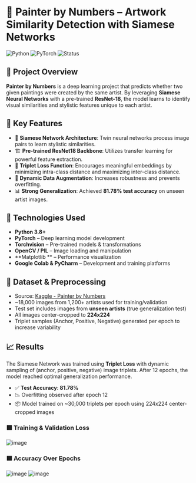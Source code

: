 # 🎨 Painter by Numbers – Artwork Similarity Detection with Siamese Networks

![Python](https://img.shields.io/badge/Python-3.8+-blue?style=flat&logo=python) 
![PyTorch](https://img.shields.io/badge/PyTorch-Deep_Learning-red?style=flat&logo=pytorch)
![Status](https://img.shields.io/badge/Status-Completed-brightgreen)

## 📌 Project Overview

**Painter by Numbers** is a deep learning project that predicts whether two given paintings were created by the same artist. By leveraging **Siamese Neural Networks** with a pre-trained **ResNet-18**, the model learns to identify visual similarities and stylistic features unique to each artist. 

## 🚀 Key Features

- 🧠 **Siamese Network Architecture**: Twin neural networks process image pairs to learn stylistic similarities.
- 🏗️ **Pre-trained ResNet18 Backbone**: Utilizes transfer learning for powerful feature extraction.
- 🔺 **Triplet Loss Function**: Encourages meaningful embeddings by minimizing intra-class distance and maximizing inter-class distance.
- 🔄 **Dynamic Data Augmentation**: Increases robustness and prevents overfitting.
- 📊 **Strong Generalization**: Achieved **81.78% test accuracy** on unseen artist images.

## 🧰 Technologies Used

- **Python 3.8+**
- **PyTorch** – Deep learning model development
- **Torchvision** – Pre-trained models & transformations
- **OpenCV / PIL** – Image loading and manipulation
- **Matplotlib ** – Performance visualization
- **Google Colab & PyCharm** – Development and training platforms

## 📂 Dataset & Preprocessing

- Source: [Kaggle - Painter by Numbers](https://www.kaggle.com/competitions/painter-by-numbers)
- ~18,000 images from 1,200+ artists used for training/validation
- Test set includes images from **unseen artists** (true generalization test)
- All images center-cropped to **224x224**
- Triplet samples (Anchor, Positive, Negative) generated per epoch to increase variability


## 📈 Results

The Siamese Network was trained using **Triplet Loss** with dynamic sampling of (anchor, positive, negative) image triplets. After 12 epochs, the model reached optimal generalization performance.

- ✅ **Test Accuracy**: **81.78%**
- 📉 Overfitting observed after epoch 12
- 📦 Model trained on ~30,000 triplets per epoch using 224x224 center-cropped images

### 🟪 Training & Validation Loss

![image](https://github.com/user-attachments/assets/6883cadf-c289-4caa-8980-8e7deeff7a4e)

### 🟩 Accuracy Over Epochs

![image](https://github.com/user-attachments/assets/412a9b86-ad0b-4a8e-99d0-9919f94a0d8f)
![image](https://github.com/user-attachments/assets/7c8eb610-717e-4852-8f15-f970905e695f)

